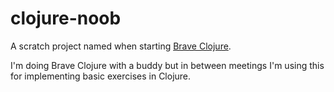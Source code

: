 # clojure-noob

A scratch project named when starting [Brave Clojure](https://www.braveclojure.com/getting-started/).

I'm doing Brave Clojure with a buddy but in between meetings I'm using this for implementing basic exercises in Clojure.
